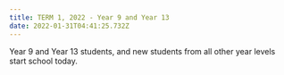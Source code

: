 ```yaml
---
title: TERM 1, 2022 - Year 9 and Year 13
date: 2022-01-31T04:41:25.732Z
---
```


Year 9 and Year 13 students, and new students from all other year levels start school today.